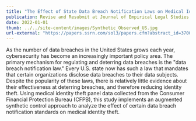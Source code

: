 ```yaml
---
title: "The Effect of State Data Breach Notification Laws on Medical Identity Theft"
publication: Revise and Resubmit at Journal of Empirical Legal Studies 
date: 2022-01-01
thumb: ../../site-content/images/Synthetic_Observed_US.jpg
url-external: "https://papers.ssrn.com/sol3/papers.cfm?abstract_id=3700248"
---
```


As the number of data breaches in the United States grows each year, cybersecurity has become an increasingly important policy area. The primary mechanism for regulating and deterring data breaches is the "data breach notification law." Every U.S. state now has such a law that mandates that certain organizations disclose data breaches to their data subjects. Despite the popularity of these laws, there is relatively little evidence about their effectiveness at deterring breaches, and therefore reducing identity theft. Using medical identity theft panel data collected from the Consumer Financial Protection Bureau (CFPB), this study implements an augmented synthetic control approach to analyze the effect of certain data breach notification standards on medical identity theft. 
